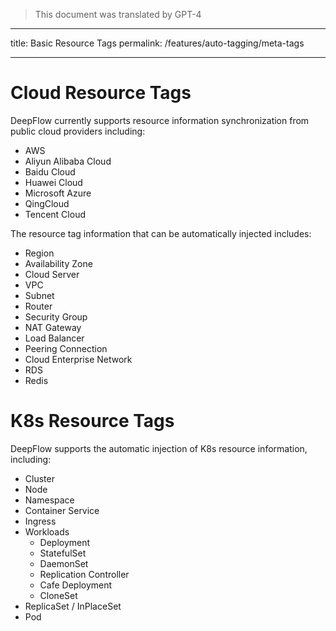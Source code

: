 > This document was translated by GPT-4

---

title: Basic Resource Tags
permalink: /features/auto-tagging/meta-tags

---

# Cloud Resource Tags

DeepFlow currently supports resource information synchronization from public cloud providers including:

- AWS
- Aliyun Alibaba Cloud
- Baidu Cloud
- Huawei Cloud
- Microsoft Azure
- QingCloud
- Tencent Cloud

The resource tag information that can be automatically injected includes:

- Region
- Availability Zone
- Cloud Server
- VPC
- Subnet
- Router
- Security Group
- NAT Gateway
- Load Balancer
- Peering Connection
- Cloud Enterprise Network
- RDS
- Redis

# K8s Resource Tags

DeepFlow supports the automatic injection of K8s resource information, including:

- Cluster
- Node
- Namespace
- Container Service
- Ingress
- Workloads
  - Deployment
  - StatefulSet
  - DaemonSet
  - Replication Controller
  - Cafe Deployment
  - CloneSet
- ReplicaSet / InPlaceSet
- Pod
